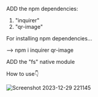 ADD the  npm dependencies: 
1. "inquirer"
2. "qr-image"
   
For installing npm dependencies...

--> npm i inquirer qr-image

ADD the "fs" native module

How to use👇

![Screenshot 2023-12-29 221145](https://github.com/Satyam2016/QR_Code_Generator/assets/127017801/4bb5f377-82b3-4ad8-97db-dd35dcb06412)
